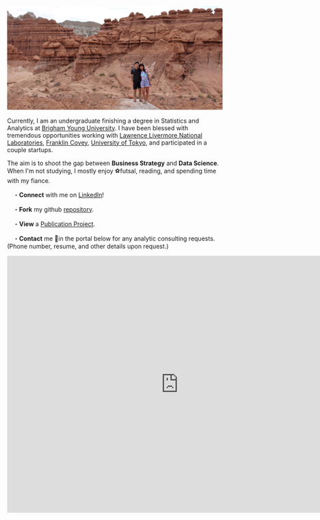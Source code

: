 
![Caption: Happiness](https://raw.githubusercontent.com/tykiww/Images/master/family/goblin_valley.jpg?token=AjQRCg9y8nCZoYxHiA4sCeEHHYtV3cvMks5cXiR6wA%3D%3D)

Currently, I am an undergraduate finishing a degree in Statistics and Analytics at <a href="https://www.byu.edu/">Brigham Young University</a>. I have been blessed with tremendous opportunities working with [Lawrence Livermore National Laboratories](https://lasers.llnl.gov/), [Franklin Covey](https://www.franklincovey.com/), [University of Tokyo](https://www.u-tokyo.ac.jp/en/index.html), and participated in a couple startups.
  
The aim is to shoot the gap between <b>Business Strategy</b> and <b>Data Science</b>. When I'm not studying, I mostly enjoy ⚽futsal, reading, and spending time with my fiance.

<p>　・<strong>Connect</strong> with me on <a href="https://www.linkedin.com/in/taiki-wada">LinkedIn</a>!</p>

<p>　・<strong>Fork</strong> my github <a href="https://github.com/tykiww/projectpage">repository</a>.</p>

<p>　・<strong>View</strong> a <a href="https://doi.org/10.1016/j.burn.2017.05.003">Publication Project</a>.</p>

<p>　・<strong>Contact</strong> me 📧in the portal below for any analytic consulting requests.
(Phone number, resume, and other details upon request.)</p>

<iframe src="https://docs.google.com/forms/d/e/1FAIpQLSc2SngnqnI_c--X0yhQrerCvHW_Fel1OzOFsPIjv7-t8V73Xw/viewform?embedded=true" width="800" height="600" frameborder="0" marginheight="0" marginwidth="0">Loading...</iframe>
